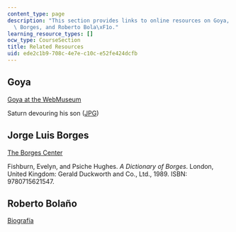 ```yaml
---
content_type: page
description: "This section provides links to online resources on Goya, Jorge Luis\
  \ Borges, and Roberto Bola\xF1o."
learning_resource_types: []
ocw_type: CourseSection
title: Related Resources
uid: ede2c1b9-708c-4e7e-c10c-e52fe424dcfb
---
```


Goya
----

[Goya at the WebMuseum](http://www.ibiblio.org/wm/paint/auth/goya/)

Saturn devouring his son ([JPG](http://www.ibiblio.org/wm/paint/auth/goya/goya.saturn-son.jpg))

Jorge Luis Borges
-----------------

[The Borges Center](https://www.borges.pitt.edu/about)

Fishburn, Evelyn, and Psiche Hughes. _A Dictionary of Borges_. London, United Kingdom: Gerald Duckworth and Co., Ltd., 1989. ISBN: 9780715621547.

Roberto Bolaño
--------------

[Biografía](http://www.biografiasyvidas.com/biografia/b/bolano.htm)